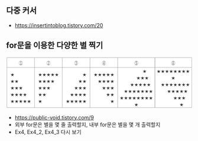 ## 다중 커서
* https://insertintoblog.tistory.com/20

## for문을 이용한 다양한 별 찍기
![img_1.png](img_1.png)
* https://public-void.tistory.com/9
* 외부 for문은 별을 몇 줄 출력할지, 내부 for문은 별을 몇 개 출력할지
* Ex4, Ex4_2, Ex4_3 다시 보기